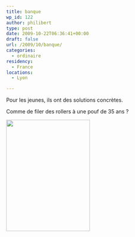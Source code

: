 ```yaml
---
title: banque
wp_id: 122
author: philibert
type: post
date: 2009-10-22T06:36:41+00:00
draft: false
url: /2009/10/banque/
categories:
  - ordinaire
residency:
  - France
locations:
  - Lyon

---
```

Pour les jeunes, ils ont des solutions concrètes. 

Comme de filer des rollers à une pouf de 35 ans ?

[<img src="/uploads/2009/10/p_1600_1200_4381A01F-0B98-4F0F-B141-3C040CEEBA10.jpeg" alt="" width="225" height="300" class="alignnone size-full wp-image-364" />][1]

 [1]: /uploads/2009/10/p_1600_1200_4381A01F-0B98-4F0F-B141-3C040CEEBA10.jpeg